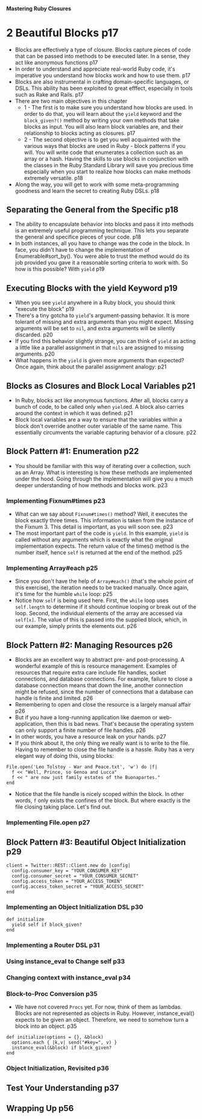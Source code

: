 
#### Mastering Ruby Closures 

# 2 Beautiful Blocks p17
- Blocks are effectively a type of closure. Blocks capture pieces of code that can be passed into methods to be executed later. In a sense, they act like anonymous functions p17
- In order to understand and appreciate real-world Ruby code, it's imperative you understand how blocks work and how to use them. p17
- Blocks are also instrumental in crafting domain-specific languages, or DSLs. This ability has been exploited to great efffect, especially in tools such as Rake and Rails. p17
- There are two main objectives in this chapter
  - 1 - The first is to make sure you understand how blocks are used. In order to do that, you will learn about the `yield` keyword and the `block_given?()` method by writing your own methods that take blocks as input. You will also learn block variables are, and their relationship to blocks acting as closures. p17
  - 2 - The second objective is to get you well acquainted with the various ways that blocks are used in Ruby - block patterns if you will. You will write code that enumerates a collection such as an array or a hash. Having the skills to use blocks in conjunction with the classes in the Ruby Standard Library will save you precious time especially when you start to realize how blocks can make methods extremely versatile. p18
- Along the way, you will get to work with some meta-programming goodness and learn the secret to creating Ruby DSLs. p18
## Separating the General from the Specific p18
- The ability to encapsulate behavior into blocks and pass it into methods is an extremely useful programming technique. This lets you separate the general and specifice pieces of your code. p18
- In both instances, all you have to change was the code in the block. In face, you didn't have to change the implementation of Enumerable#sort_by(). You were able to trust the method would do its job provided you gave it a reasonable sorting criteria to work with. So how is this possible? With `yield` p19
## Executing Blocks with the yield Keyword p19
- When you see `yield` anywhere in a Ruby block, you should think "execute the block" p19
- There's a tiny gotcha to `yield`'s argument-passing behavior. It is more tolerant of missing and extra arguments than you might expect. Missing arguments will be set to `nil`, and extra arguments will be silently discarded. p20
- If you find this behavior slightly strange, you can think of `yield` as acting a little like a parallel assignment in that `nils` are assigned to missing arguments. p20
- What happens in the `yield` is given more arguments than expected? Once again, think about the parallel assignment analogy: p21
## Blocks as Closures and Block Local Variables p21
- In Ruby, blocks act like anonymous functions. After all, blocks carry a bunch of code, to be called only when `yield`ed. A block also carries around the context in which it was defined: p21
- Block local variables are a way to ensure that the variables within a block don't override another outer variable of the same name. This essentially circumvents the variable capturing behavior of a closure. p22
## Block Pattern #1: Enumeration p22
- You should be familiar with this way of iterating over a collection, such as an Array. What is interesting is how these methods are implemented under the hood. Going through the implementation will give you a much deeper understanding of how methods and blocks work.  p23
### Implementing Fixnum#times p23
- What can we say about `Fixnum#times()` method? Well, it executes the block exactly three times. This information is taken from the instance of the Fixnum 3. This detail is important, as you will soon see. p23
- The most important part of the code is `yield`. In this example, `yield` is called without any arguments which is exactly what the original implementation expects. The return value of the times() method is the number itself, hence `self` is returned at the end of the method. p25
### Implementing Array#each p25
- Since you don't have the help of `Array#each()` (that's the whole point of this exercise), the iteration needs to be tracked manually. Once again, it's time for the humble `while` loop: p25
- Notice how `self` is being used here. First, the `while` loop uses `self.length` to determine if it should continue looping or break out of the loop. Second, the individual elements of the array are accessed via `self[x]`. The value of this is passed into the supplied block, which, in our example, simply prints the elements out. p26
## Block Pattern #2: Managing Resources p26
- Blocks are an excellent way to abstract pre- and post-processing. A wonderful example of this is resource management. Examples of resources that require extra care include file handles, socket connections, and database connections. For example, failure to close a database connection means that down the line, another connection might be refused, since the number of connections that a database can handle is finite and limited. p26
- Remembering to open and close the resource is a largely manual affair p26
- But if you have a long-running application like daemon or web-application, then this is bad news. That's because the operating system can only support a finite number of file handles. p26
- In other words, you have a resource leak on your hands. p27
- If you think about it, the only thing we really want is to write to the file. Having to remember to close the file handle is a hassle. Ruby has a very elegant way of doing this, using blocks: 

```
File.open('Leo Tolstoy - War and Peace.txt', 'w') do |f|
  f << "Well, Prince, so Genoa and Lucca"
  f << " are now just family estates of the Buonapartes."
end 
```

- Notice that the file handle is nicely scoped within the block. In other words, `f` only exists the confines of the block. But where exactly is the file closing taking place. Let's find out. 
### Implementing File.open p27
## Block Pattern #3: Beautiful Object Initialization p29
```
client = Twitter::REST::Client.new do |config|
  config.consumer_key = "YOUR_CONSUMER_KEY"
  config.consumer_secret = "YOUR_CONSUMER_SECRET"
  config.access_token = "YOUR_ACCESS_TOKEN"
  config.access_token_secret = "YOUR_ACCESS_SECRET"
end
```
### Implementing an Object Initialization DSL p30

```
def initialize
  yield self if block_given? 
end
```

### Implementing a Router DSL p31
### Using instance_eval to Change self p33
### Changing context with instance_eval p34
### Block-to-Proc Conversion p35
- We have not covered `Procs` yet. For now, think of them as lambdas. Blocks are not represented as objects in Ruby. However, instance_eval() expects to be given an object. Therefore, we need to somehow turn a block into an object. p35

```
def initialize(options = {}, &block)
  options.each { |k,v| send("#key=", v) }
  instance_eval(&block) if block_given?
end
```
### Object Initialization, Revisited p36
## Test Your Understanding p37
## Wrapping Up p56

